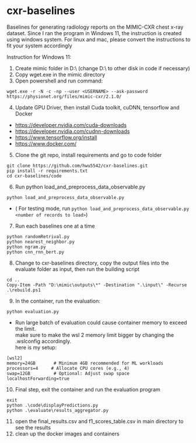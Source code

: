 # cxr-baselines

Baselines for generating radiology reports on the MIMIC-CXR chest x-ray dataset.
Since I ran the program in Windows 11, the instruction is created using windows system.
For linux and mac, please convert the instructions to fit your system accordingly

Instruction for Windows 11:<br/>

1. Create mimic folder in D:\ (change D:\ to other disk in code if necessary) <br/>
2. Copy wget.exe in the mimic directory<br/>
3. Open powershell and run command:

```
wget.exe -r -N -c -np --user <USERNAME> --ask-password https://physionet.org/files/mimic-cxr/2.1.0/
```

4. Update GPU Driver, then install Cuda toolkit, cuDNN, tensorflow and Docker <br/>

- https://developer.nvidia.com/cuda-downloads <br/>
- https://developer.nvidia.com/cudnn-downloads <br/>
- https://www.tensorflow.org/install <br/>
- https://www.docker.com/ <br/>

5. Clone the git repo, install requirements and go to code folder <br/>

```
git clone https://github.com/hwu5542/cxr-baselines.git
pip install -r requirements.txt
cd cxr-baselines/code
```

6. Run python load_and_preprocess_data_observable.py<br/>

```
python load_and_preprocess_data_observable.py
```

- ( For testing mode, run `python load_and_preprocess_data_observable.py <number of records to load>`)<br/>

7. Run each baselines one at a time

```
python randomRetrival.py
python nearest_neighbor.py
python ngram.py
python cnn_rnn_bert.py
```

8. Change to cxr-baselines directory, copy the output files into the evaluate folder as input, then run the building script

```
cd ..
Copy-Item -Path "D:\mimic\outputs\*" -Destination ".\input\" -Recurse
.\rebuild.ps1
```

9. In the container, run the evaluation:

```
python evaluation.py
```

- Run large batch of evaluation could cause container memory to exceed the limit.\
  make sure to make the wsl 2 memory limit bigger by changing the .wslconfig accordingly.\
  here is my setup:

```
[wsl2]
memory=24GB       # Minimum 4GB recommended for ML workloads
processors=4     # Allocate CPU cores (e.g., 4)
swap=12GB         # Optional: Adjust swap space
localhostForwarding=true
```

10. Final step, exit the container and run the evaluation program

```
exit
python .\code\displayPredictions.py
python .\evaluate\results_aggregator.py
```

11. open the final_results.csv and f1_scores_table.csv in main directory to see the results
12. clean up the docker images and containers
